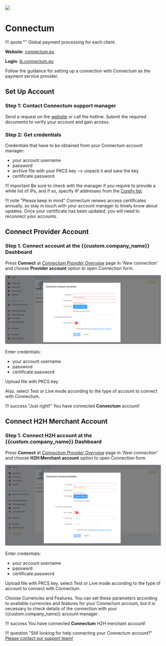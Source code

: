 <img src="https://static.openfintech.io/payment_providers/connectum/logo.svg?w=400" width="400px" >

# Connectum

!!! quote ""
    Global payment processing for each client.

**Website**: [connectum.eu](https://connectum.eu/)

**Login**: [ib.connectum.eu](https://ib.connectum.eu/site/home)

Follow the guidance for setting up a connection with Connectum as the payment service provider.

## Set Up Account

### Step 1: Contact Connectum support manager

Send a request on the [website](https://connectum.eu/account-opening/) or call the hotline. Submit the required documents to verify your account and gain access.

### Step 2: Get credentials

Credentials that have to be obtained from your Connectum account manager:

* your account username
* password
* archive file with your PKCS key --> unpack it and save the key
* certificate password

!!! important
    Be sure to check with the manager if you require to provide a white list of IPs, and if so, specify IP addresses from the [Corefy list](/integration/ips/).

!!! note "Please keep in mind"
    Connectum renews access certificates annually, so stay in touch with your account manager to timely know about updates. Once your certificate has been updated, you will need to reconnect your accounts.

## Connect Provider Account

### Step 1. Connect account at the {{custom.company_name}} Dashboard

Press **Connect** at [*Connectum Provider Overview*]({{custom.dashboard_base_url}}connect-directory/payment-providers/connectum/general) page in *'New connection'* and choose **Provider account** option to open Connection form.

![Connect](images/provider-account.png)

Enter credentials:

* your account username
* password
* certificate password

Upload file with PKCS key.

Also, select Test or Live mode according to the type of account to connect with Connectum.

!!! success "Just right!"
    You have connected **Connectum** account!

## Connect H2H Merchant Account

### Step 1. Connect H2H account at the {{custom.company_name}} Dashboard

Press **Connect** at [*Connectum Provider Overview*]({{custom.dashboard_base_url}}connect-directory/payment-providers/Connectum/general) page in *'New connection'* and choose **H2H Merchant account** option to open Connection form.

![Connect](images/h2h-merchant-account.png)

Enter credentials:

* your account username
* password
* certificate password

Upload file with PKCS key. select Test or Live mode according to the type of account to connect with Connectum.

Choose Currencies and Features. You can set these parameters according to available currencies and features for your Connectum account, but it is necessary to check details of the connection with your {{custom.company_name}} account manager.

!!! success
    You have connected **Connectum** H2H merchant account!

!!! question "Still looking for help connecting your Connectum account?"
    <!--email_off-->[Please contact our support team!](mailto:{{custom.support_email}})<!--/email_off-->
